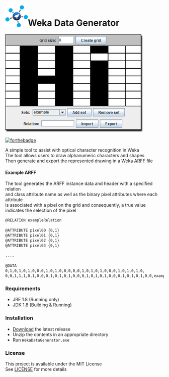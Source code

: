 <img src="preview/AppIcon.png" align="left" />

# Weka Data Generator

<img src="preview/Preview.png" />

[![forthebadge](https://forthebadge.com/images/badges/made-with-java.svg)](https://forthebadge.com)

A simple tool to assist with optical character recognition in Weka  
The tool allows users to draw alphanumeric characters and shapes  
Then generate and export the represented drawing in a Weka [ARFF](https://www.cs.waikato.ac.nz/ml/weka/arff.html) file

#### Example ARFF
The tool generates the ARFF instance data and header with a specified relation  
and class attribute name as well as the binary pixel attributes  where each attribute  
is associated with a pixel on the grid and consequently, a true value indicates the selection of the pixel

```
@RELATION exampleRelation

@ATTRIBUTE pixel00 {0,1}
@ATTRIBUTE pixel01 {0,1}
@ATTRIBUTE pixel02 {0,1}
@ATTRIBUTE pixel03 {0,1}

....

@DATA  
0,1,0,1,0,1,0,0,0,1,0,1,0,0,0,0,0,1,0,1,0,1,0,0,0,1,0,1,0,1,0,  
0,0,1,1,1,0,1,0,0,0,1,0,1,0,1,0,0,0,1,0,1,0,1,0,0,0,1,0,1,0,1,0,0,example
```

### Requirements
- JRE 1.8 (Running only)
- JDK 1.8 (Building & Running)

### Installation
- [Download](https://github.com/kyleruss/weka-data-generator/releases/latest) the latest release
- Unzip the contents in an appropriate directory
- Run `WekaDataGenerator.exe`

### License
This project is available under the MIT License  
See [LICENSE](LICENSE) for more details
